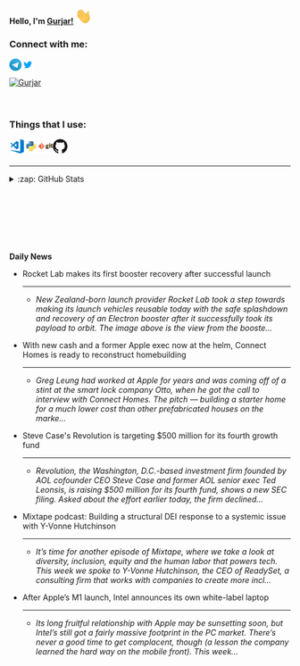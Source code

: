 #### Hello, I'm [Gurjar!](https://GurjarKing.github.io) <img src="https://raw.githubusercontent.com/ABSphreak/ABSphreak/master/gifs/Hi.gif" width="30px"></h2>


### Connect with me:

[<img align="left" alt="Gurjar | Telegram" width="22px" src="https://raw.githubusercontent.com/github/explore/80688e429a7d4ef2fca1e82350fe8e3517d3494d/topics/telegram/telegram.png" />][Telegram]
[<img align="left" alt="Gurjar | Twitter" width="22px" src="https://raw.githubusercontent.com/github/explore/80688e429a7d4ef2fca1e82350fe8e3517d3494d/topics/twitter/twitter.png" />][Twitter]
<br >
<br >
<a href="https://github.com/GurjarKing"><img src="https://komarev.com/ghpvc/?username=GurjarKing" alt="Gurjar" /></a> <br />
<br />
<br />
<!-- <br >

![](https://visitor-badge.glitch.me/badge?page_id=GurjarKing)

<br /> -->

### Things that I use:

[<img align="left" alt="Visual Studio Code" width="26px" src="https://raw.githubusercontent.com/github/explore/80688e429a7d4ef2fca1e82350fe8e3517d3494d/topics/visual-studio-code/visual-studio-code.png" />][VSCode]
[<img align="left" alt="Python" width="26px" src="https://raw.githubusercontent.com/github/explore/80688e429a7d4ef2fca1e82350fe8e3517d3494d/topics/python/python.png" />][Python]
[<img align="left" alt="Git" width="26px" src="https://raw.githubusercontent.com/github/explore/80688e429a7d4ef2fca1e82350fe8e3517d3494d/topics/git/git.png" />][Git]
[<img align="left" alt="GitHub" width="26px" src="https://raw.githubusercontent.com/github/explore/78df643247d429f6cc873026c0622819ad797942/topics/github/github.png" />][Github]

<br />
<br />

---
<details>
  <summary>:zap: GitHub Stats</summary>

<img align="left" alt="Gurjar's Github Stats" src="https://github-readme-stats.vercel.app/api?username=GurjarKing&show_icons=true&hide_border=true&count_private=true&include_all_commit=true&theme=algolia" />

</details>

<!-- ### 🔔 My latest tweet
<a href="https://twitter.com/Gurjar_King43" target="_blank">
	<img src="https://github.com/GurjarKing/GurjarKing/raw/master/tweet.png" width="70%" align="center" alt="Click to view on Twitter" title="My latest tweet, as an image"/>
</a> -->
<br>

<pre>

</pre>

<!-- **Quote of the hour:**

{qoth}

~ {qoth_author}
<pre>

</pre> -->
<br>
<pre>


</pre>
<strong>Daily News</strong>
  
  - Rocket Lab makes its first booster recovery after successful launch
     <hr/>
     
      - *New Zealand-born launch provider Rocket Lab took a step towards making its launch vehicles reusable today with the safe splashdown and recovery of an Electron booster after it successfully took its payload to orbit. The image above is the view from the booste…*
     
  - With new cash and a former Apple exec now at the helm, Connect Homes is ready to reconstruct homebuilding
      <hr/>
      
      - *Greg Leung had worked at Apple for years and was coming off of a stint at the smart lock company Otto, when he got the call to interview with Connect Homes. The pitch — building a starter home for a much lower cost than other prefabricated houses on the marke…*
      
  - Steve Case's Revolution is targeting $500 million for its fourth growth fund
      <hr/>
      
      - *Revolution, the Washington, D.C.-based investment firm founded by AOL cofounder CEO Steve Case and former AOL senior exec Ted Leonsis, is raising $500 million for its fourth fund, shows a new SEC filing. Asked about the effort earlier today, the firm declined…*
      
  - Mixtape podcast: Building a structural DEI response to a systemic issue with Y-Vonne Hutchinson
      <hr/>
      
      - *It’s time for another episode of Mixtape, where we take a look at diversity, inclusion, equity and the human labor that powers tech. This week we spoke to Y-Vonne Hutchinson, the CEO of ReadySet, a consulting firm that works with companies to create more incl…*
       
  - After Apple’s M1 launch, Intel announces its own white-label laptop
      <hr/>
       
       - *Its long fruitful relationship with Apple may be sunsetting soon, but Intel’s still got a fairly massive footprint in the PC market. There’s never a good time to get complacent, though (a lesson the company learned the hard way on the mobile front). This week…*
      

<br />

[VSCode]: https://code.visualstudio.com/
[Python]: https://www.python.org/
[Git]: https://git-scm.com/
[Github]: https://github.com/
[Telegram]: https://t.me/Gurjar_King/
[Twitter]: https://twitter.com/Gurjar_King43/
